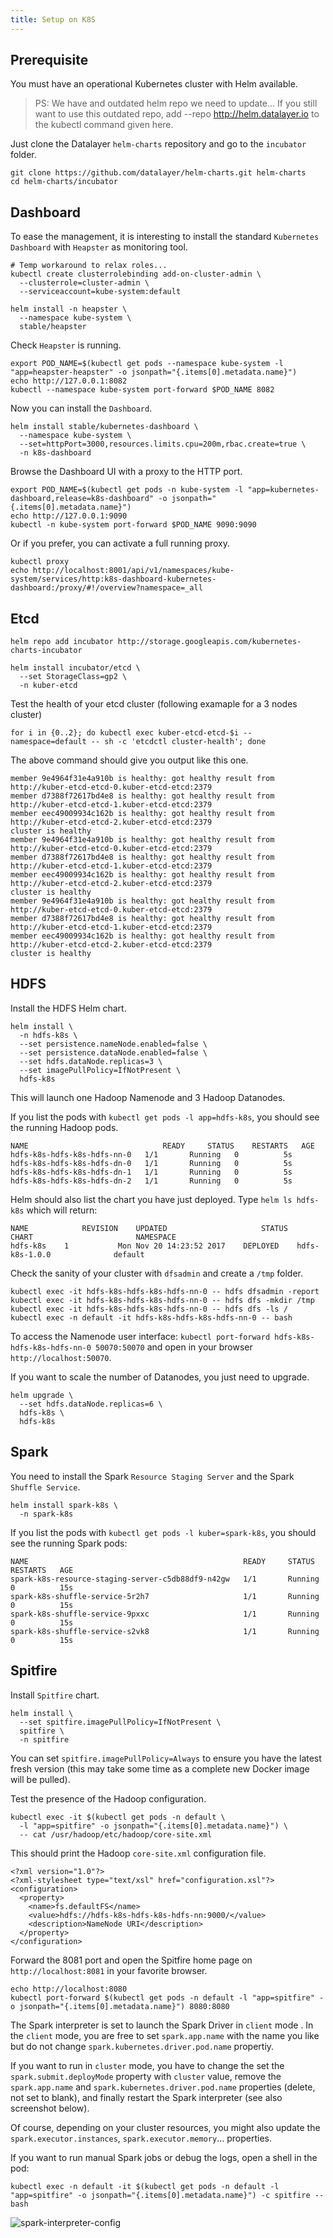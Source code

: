 ```yaml
---
title: Setup on K8S
---
```


## Prerequisite

You must have an operational Kubernetes cluster with Helm available.

> PS: We have and outdated helm repo we need to update...
> If you still want to use this outdated repo, add --repo http://helm.datalayer.io to the kubectl command given here.

Just clone the Datalayer `helm-charts` repository and go to the `incubator` folder.

```
git clone https://github.com/datalayer/helm-charts.git helm-charts
cd helm-charts/incubator
```

## Dashboard

To ease the management, it is interesting to install the standard `Kubernetes Dashboard` with `Heapster` as monitoring tool.

```
# Temp workaround to relax roles...
kubectl create clusterrolebinding add-on-cluster-admin \
  --clusterrole=cluster-admin \
  --serviceaccount=kube-system:default
```

```
helm install -n heapster \
  --namespace kube-system \
  stable/heapster
```

Check `Heapster` is running.

```
export POD_NAME=$(kubectl get pods --namespace kube-system -l "app=heapster-heapster" -o jsonpath="{.items[0].metadata.name}")
echo http://127.0.0.1:8082
kubectl --namespace kube-system port-forward $POD_NAME 8082
```

Now you can install the `Dashboard`.

```
helm install stable/kubernetes-dashboard \
  --namespace kube-system \
  --set=httpPort=3000,resources.limits.cpu=200m,rbac.create=true \
  -n k8s-dashboard
```

Browse the Dashboard UI with a proxy to the HTTP port.

```
export POD_NAME=$(kubectl get pods -n kube-system -l "app=kubernetes-dashboard,release=k8s-dashboard" -o jsonpath="{.items[0].metadata.name}")
echo http://127.0.0.1:9090
kubectl -n kube-system port-forward $POD_NAME 9090:9090
```

Or if you prefer, you can activate a full running proxy.

```
kubectl proxy
echo http://localhost:8001/api/v1/namespaces/kube-system/services/http:k8s-dashboard-kubernetes-dashboard:/proxy/#!/overview?namespace=_all
```

## Etcd

```
helm repo add incubator http://storage.googleapis.com/kubernetes-charts-incubator
```

```
helm install incubator/etcd \
  --set StorageClass=gp2 \
  -n kuber-etcd
```

Test the health of your etcd cluster (following examaple for a 3 nodes cluster)

```
for i in {0..2}; do kubectl exec kuber-etcd-etcd-$i --namespace=default -- sh -c 'etcdctl cluster-health'; done
```

The above command should give you output like this one.

```
member 9e4964f31e4a910b is healthy: got healthy result from http://kuber-etcd-etcd-0.kuber-etcd-etcd:2379
member d7388f72617bd4e8 is healthy: got healthy result from http://kuber-etcd-etcd-1.kuber-etcd-etcd:2379
member eec49009934c162b is healthy: got healthy result from http://kuber-etcd-etcd-2.kuber-etcd-etcd:2379
cluster is healthy
member 9e4964f31e4a910b is healthy: got healthy result from http://kuber-etcd-etcd-0.kuber-etcd-etcd:2379
member d7388f72617bd4e8 is healthy: got healthy result from http://kuber-etcd-etcd-1.kuber-etcd-etcd:2379
member eec49009934c162b is healthy: got healthy result from http://kuber-etcd-etcd-2.kuber-etcd-etcd:2379
cluster is healthy
member 9e4964f31e4a910b is healthy: got healthy result from http://kuber-etcd-etcd-0.kuber-etcd-etcd:2379
member d7388f72617bd4e8 is healthy: got healthy result from http://kuber-etcd-etcd-1.kuber-etcd-etcd:2379
member eec49009934c162b is healthy: got healthy result from http://kuber-etcd-etcd-2.kuber-etcd-etcd:2379
cluster is healthy
```
<!--
Deploy the `etcd-operator`.

```
helm install stable/etcd-operator \
  --set cluster.enabled=true \
  --set deployments.etcdOperator=true \
  --set deployments.backupOperator=false \
  --set deployments.restoreOperator=false \
  --set customResources.createEtcdClusterCRD=true \
  --set customResources.createBackupCRD=false \
  --set customResources.createRestoreCRD=false \
  -n etcd-operator
```

Check the `etcd-operator` log for any error.

```
export POD=$(kubectl get pods -l app=etcd-operator-etcd-operator --namespace default --output name)
kubectl logs $POD --namespace=default -f
```

Create a 3 pods `etcd` cluster.

```
cat << EOF | kubectl apply -f -
apiVersion: "etcd.database.coreos.com/v1beta2"
kind: "EtcdCluster"
metadata:
  name: "example-etcd-cluster"
spec:
  size: 3
version: "3.2.11"
EOF
```
-->
## HDFS

Install the HDFS Helm chart.

```
helm install \
  -n hdfs-k8s \
  --set persistence.nameNode.enabled=false \
  --set persistence.dataNode.enabled=false \
  --set hdfs.dataNode.replicas=3 \
  --set imagePullPolicy=IfNotPresent \
  hdfs-k8s
```

This will launch one Hadoop Namenode and 3 Hadoop Datanodes.

If you list the pods with `kubectl get pods -l app=hdfs-k8s`, you should see the running Hadoop pods.

```
NAME                              READY     STATUS    RESTARTS   AGE
hdfs-k8s-hdfs-k8s-hdfs-nn-0   1/1       Running   0          5s
hdfs-k8s-hdfs-k8s-hdfs-dn-0   1/1       Running   0          5s
hdfs-k8s-hdfs-k8s-hdfs-dn-1   1/1       Running   0          5s
hdfs-k8s-hdfs-k8s-hdfs-dn-2   1/1       Running   0          5s
```

Helm should also list the chart you have just deployed. Type `helm ls hdfs-k8s` which will return:

```
NAME         	REVISION	UPDATED                 	STATUS  	CHART                     	NAMESPACE
hdfs-k8s   	1       	Mon Nov 20 14:23:52 2017	DEPLOYED	hdfs-k8s-1.0.0          	default  
```

Check the sanity of your cluster with `dfsadmin` and create a `/tmp` folder.

```
kubectl exec -it hdfs-k8s-hdfs-k8s-hdfs-nn-0 -- hdfs dfsadmin -report
kubectl exec -it hdfs-k8s-hdfs-k8s-hdfs-nn-0 -- hdfs dfs -mkdir /tmp
kubectl exec -it hdfs-k8s-hdfs-k8s-hdfs-nn-0 -- hdfs dfs -ls /
kubectl exec -n default -it hdfs-k8s-hdfs-k8s-hdfs-nn-0 -- bash
```

To access the Namenode user interface: `kubectl port-forward hdfs-k8s-hdfs-k8s-hdfs-nn-0 50070:50070` and open in your browser `http://localhost:50070`.

If you want to scale the number of Datanodes, you just need to upgrade.

```
helm upgrade \
  --set hdfs.dataNode.replicas=6 \
  hdfs-k8s \
  hdfs-k8s
```

## Spark

You need to install the Spark `Resource Staging Server` and the Spark `Shuffle Service`.

```
helm install spark-k8s \
  -n spark-k8s
```

If you list the pods with `kubectl get pods -l kuber=spark-k8s`, you should see the running Spark pods:

```
NAME                                                READY     STATUS    RESTARTS   AGE
spark-k8s-resource-staging-server-c5db88df9-n42gw   1/1       Running   0          15s
spark-k8s-shuffle-service-5r2h7                     1/1       Running   0          15s
spark-k8s-shuffle-service-9pxxc                     1/1       Running   0          15s
spark-k8s-shuffle-service-s2vk8                     1/1       Running   0          15s
```

## Spitfire

Install `Spitfire` chart.

```
helm install \
  --set spitfire.imagePullPolicy=IfNotPresent \
  spitfire \
  -n spitfire
```

You can set `spitfire.imagePullPolicy=Always` to ensure you have the latest fresh version (this may take some time as a complete new Docker image will be pulled).

Test the presence of the Hadoop configuration.

```
kubectl exec -it $(kubectl get pods -n default \
  -l "app=spitfire" -o jsonpath="{.items[0].metadata.name}") \
  -- cat /usr/hadoop/etc/hadoop/core-site.xml
```

This should print the Hadoop `core-site.xml` configuration file.

```
<?xml version="1.0"?>
<?xml-stylesheet type="text/xsl" href="configuration.xsl"?>
<configuration>
  <property>
    <name>fs.defaultFS</name>
    <value>hdfs://hdfs-k8s-hdfs-k8s-hdfs-nn:9000/</value>
    <description>NameNode URI</description>
  </property>
</configuration>
```

Forward the 8081 port and open the Spitfire home page on `http://localhost:8081` in your favorite browser.

```
echo http://localhost:8080
kubectl port-forward $(kubectl get pods -n default -l "app=spitfire" -o jsonpath="{.items[0].metadata.name}") 8080:8080
```
<!--
Or if you already run `kubectl proxy`

```
echo http://localhost:8001/api/v1/namespaces/default/services/http:spitfire-spitfire:/proxy
```
-->
The Spark interpreter is set to launch the Spark Driver in `client` mode . In the `client` mode, you are free to set `spark.app.name` with the name you like but do not change `spark.kubernetes.driver.pod.name` propertiy.

If you want to run in `cluster` mode, you have to change the set the `spark.submit.deployMode` property with `cluster` value, remove the `spark.app.name` and `spark.kubernetes.driver.pod.name` properties (delete, not set to blank), and finally restart the Spark interpreter (see also screenshot below).

Of course, depending on your cluster resources, you might also update the `spark.executor.instances`, `spark.executor.memory`... properties.

If you want to run manual Spark jobs or debug the logs, open a shell in the pod:

```
kubectl exec -n default -it $(kubectl get pods -n default -l "app=spitfire" -o jsonpath="{.items[0].metadata.name}") -c spitfire -- bash
```

![spark-interpreter-config](/images/docker/spark-interpreter-config.png "spark-interpreter-config")
